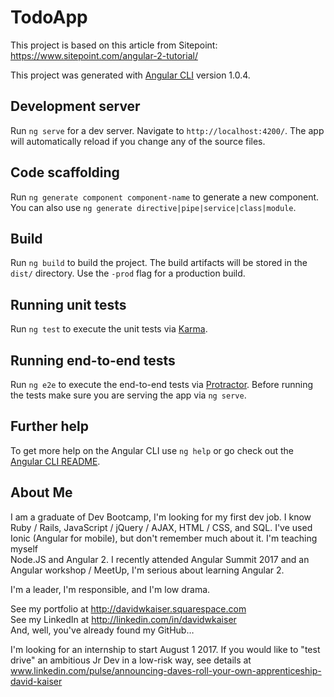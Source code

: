 # TodoApp

This project is based on this article from Sitepoint: https://www.sitepoint.com/angular-2-tutorial/

This project was generated with [Angular CLI](https://github.com/angular/angular-cli) version 1.0.4.

## Development server

Run `ng serve` for a dev server. Navigate to `http://localhost:4200/`. The app will automatically reload if you change any of the source files.

## Code scaffolding

Run `ng generate component component-name` to generate a new component. You can also use `ng generate directive|pipe|service|class|module`.

## Build

Run `ng build` to build the project. The build artifacts will be stored in the `dist/` directory. Use the `-prod` flag for a production build.

## Running unit tests

Run `ng test` to execute the unit tests via [Karma](https://karma-runner.github.io).

## Running end-to-end tests

Run `ng e2e` to execute the end-to-end tests via [Protractor](http://www.protractortest.org/).
Before running the tests make sure you are serving the app via `ng serve`.

## Further help

To get more help on the Angular CLI use `ng help` or go check out the [Angular CLI README](https://github.com/angular/angular-cli/blob/master/README.md).

## About Me
I am a graduate of Dev Bootcamp, I'm looking for my first dev job. I know Ruby / Rails, JavaScript / jQuery / AJAX, 
HTML / CSS, and SQL. I've used Ionic (Angular for mobile), but don't remember much about it. I'm teaching myself   
Node.JS and Angular 2. I recently attended Angular Summit 2017 and an Angular workshop / MeetUp, 
I'm serious about learning Angular 2.  

I'm a leader, I'm responsible, and I'm low drama.  

See my portfolio at http://davidwkaiser.squarespace.com   
See my LinkedIn at http://linkedin.com/in/davidwkaiser   
And, well, you've already found my GitHub…

I'm looking for an internship to start August 1 2017. If you would like to "test drive" an ambitious Jr Dev in a low-risk way, see details at www.linkedin.com/pulse/announcing-daves-roll-your-own-apprenticeship-david-kaiser


